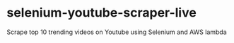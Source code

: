 # selenium-youtube-scraper-live
Scrape top 10 trending videos on Youtube using Selenium and AWS lambda

